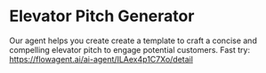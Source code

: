 # Elevator Pitch Generator
Our agent helps you create create a template to craft a concise and compelling elevator pitch to engage potential customers.
Fast try: https://flowagent.ai/ai-agent/ILAex4p1C7Xo/detail
